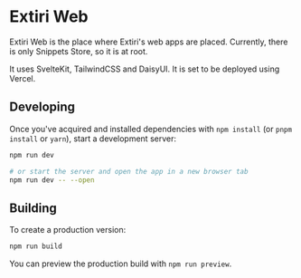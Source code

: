 # Extiri Web

Extiri Web is the place where Extiri's web apps are placed. Currently, there is only Snippets Store, so it is at root.

It uses SvelteKit, TailwindCSS and DaisyUI. It is set to be deployed using Vercel.

## Developing

Once you've acquired and installed dependencies with `npm install` (or `pnpm install` or `yarn`), start a development server:

```bash
npm run dev

# or start the server and open the app in a new browser tab
npm run dev -- --open
```

## Building

To create a production version:

```bash
npm run build
```

You can preview the production build with `npm run preview`.
